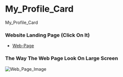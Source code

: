 # My_Profile_Card
My_Profile_Card

### Website Landing Page (Click On It)
* [Web-Page](https://shahzaibfardeen.github.io/My_Profile_Card/)

### The Way The Web Page Look On Large Screen 
![Web_Page_Image](Hotel.png)

